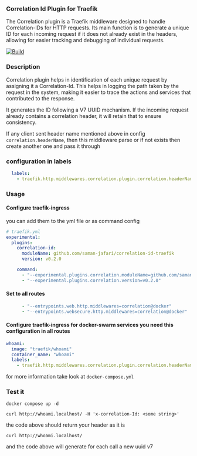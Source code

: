 ### Correlation Id Plugin for Traefik
The Correlation plugin is a Traefik middleware designed to handle Correlation-IDs for HTTP requests. 
Its main function is to generate a unique ID for each incoming request if it does not already exist in the headers,
allowing for easier tracking and debugging of individual requests.

[![Build](https://github.com/saman-jafari/correlation-id-traefik/actions/workflows/go-cross.yml/badge.svg)](https://github.com/saman-jafari/correlation-id-traefik/actions/workflows/go-cross.yml)

### Description

Correlation plugin helps in identification of each unique request by assigning it a Correlation-Id.
This helps in logging the path taken by the request in the system, making it easier to trace the actions and services
that contributed to the response.

It generates the ID following a V7 UUID mechanism. If the incoming request already contains a correlation header,
it will retain that to ensure consistency.

If any client sent header name mentioned above in config `correlation.headerName`, then this middleware parse or if not exists then create another
one and pass it through
### configuration in labels
```yaml
  labels:
    - traefik.http.middlewares.correlation.plugin.correlation.headerName=x-correlation-id
```
### Usage
#### Configure traefik-ingress
you can add them to the yml file or as command config
```yaml
# traefik.yml
experimental:
  plugins:
    correlation-id:
      moduleName: github.com/saman-jafari/correlation-id-traefik
      version: v0.2.0
```
```yaml
    command:
      - "--experimental.plugins.correlation.moduleName=github.com/saman-jafari/correlation-id-traefik"
      - "--experimental.plugins.correlation.version=v0.2.0"
```
#### Set to all routes 
```yaml
      - "--entrypoints.web.http.middlewares=correlation@docker"
      - "--entrypoints.websecure.http.middlewares=correlation@docker"
```
#### Configure traefik-ingress for docker-swarm services you need this configuration in all routes
```yaml
whoami:
  image: "traefik/whoami"
  container_name: "whoami"
  labels:
    - traefik.http.middlewares.correlation.plugin.correlation.headerName=x-correlation-id
```

for more information take look at `docker-compose.yml`

### Test it 
```shell
docker compose up -d
```
```shell
curl http://whoami.localhost/ -H 'x-correlation-Id: <some string>'
```
the code above should return your header as it is
```shell
curl http://whoami.localhost/
```
and the code above will generate for each call a new uuid v7
